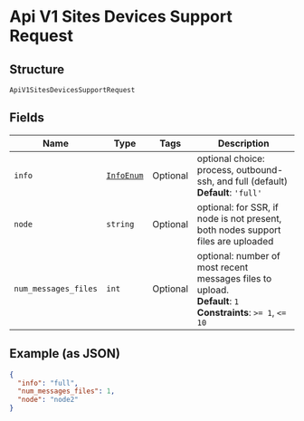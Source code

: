
# Api V1 Sites Devices Support Request

## Structure

`ApiV1SitesDevicesSupportRequest`

## Fields

| Name | Type | Tags | Description |
|  --- | --- | --- | --- |
| `info` | [`InfoEnum`](../../doc/models/info-enum.md) | Optional | optional choice: process, outbound-ssh, and full (default)<br>**Default**: `'full'` |
| `node` | `string` | Optional | optional: for SSR, if node is not present, both nodes support files are uploaded |
| `num_messages_files` | `int` | Optional | optional: number of most recent messages files to upload.<br>**Default**: `1`<br>**Constraints**: `>= 1`, `<= 10` |

## Example (as JSON)

```json
{
  "info": "full",
  "num_messages_files": 1,
  "node": "node2"
}
```

